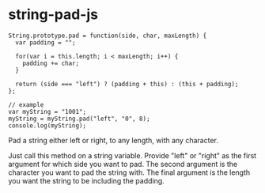 string-pad-js
=============

<pre><code>String.prototype.pad = function(side, char, maxLength) {
  var padding = "";
  
  for(var i = this.length; i &lt; maxLength; i++) {
    padding += char;
  }
  
  return (side === "left") ? (padding + this) : (this + padding);
};

// example
var myString = "1001";
myString = myString.pad("left", "0", 8);
console.log(myString);</code></pre>

Pad a string either left or right, to any length, with any character.

Just call this method on a string variable. Provide "left" or "right" as the first argument for which side you want to pad. The second argument is the character you want to pad the string with. The final argument is the length you want the string to be including the padding.
